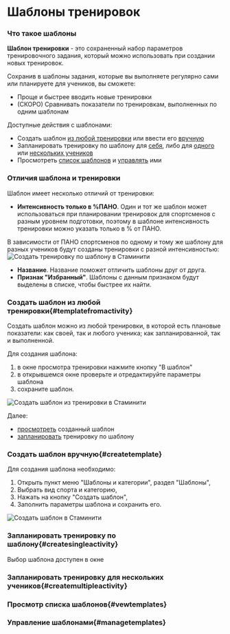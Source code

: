 # Шаблоны тренировок

### Что такое шаблоны

**Шаблон тренировки** - это сохраненный набор параметров тренировочного задания, который можно использовать при создании новых тренировок.

Сохранив в шаблоны задания, которые вы выполняете регулярно сами или планируете для учеников, вы сможете:

* Проще и быстрее вводить новые тренировки
* \(СКОРО\) Сравнивать показатели по тренировкам, выполненных по одним шаблонам

Доступные действия с шаблонами:

* Создать шаблон [из любой тренировки](#templatefromactivity) или ввести его [вручную](#createtemplate)
* Запланировать тренировку по шаблону для [себя](#createsingleactivity), либо для [одного](#createsingleactivity) или [нескольких учеников](#createmultipleactivity)
* Просмотреть [список шаблонов](#viewtemplates) и [управлять](#managetemplates) ими

### Отличия шаблона и тренировки
Шаблон имеет несколько отличий от тренировки:

* **Интенсивность только в %ПАНО**. Один и тот же шаблон может использоваться при планировании тренировок для спортсменов с разным уровнем подготовки, поэтому в шаблоне интенсивность тренировки можно указать только в % от ПАНО. 

В зависимости от ПАНО спортсменов по одному и тому же шаблону для разных учеников будут созданы тренировки с разной интенсивностью:
![Создать тренировку по шаблону в Стаминити](http://content.staminity.com/assets/images/templates/CreateActivityFromTemplate.jpg)

* **Название**. Название поможет отличить шаблоны друг от друга. 
* **Признак "Избранный"**. Шаблоны с данным признаком будут выделены в списке, чтобы быстрее их найти. 

### Создать шаблон из любой тренировки{#templatefromactivity}
Создать шаблон можно из любой тренировки, в которой есть плановые показатели: как своей, так и любого ученика; как запланированной, так и выполненной.

Для создания шаблона:
1) в окне просмотра тренировки нажмите кнопку "В шаблон"
2) в открывшемся окне проверьте и отредактируйте параметры шаблона
3) сохраните шаблон. 

![Создать шаблон из тренировки в Стаминити](http://content.staminity.com/assets/images/Animation.png)

Далее:
* [просмотреть](#viewtemplates) созданный шаблон
* [запланировать](#createsingleactivity) тренировку по шаблону

### Создать шаблон вручную{#createtemplate}
Для создания шаблона необходимо:
1) Открыть пункт меню "Шаблоны и категории", раздел "Шаблоны",
2) Выбрать вид спорта и категорию,
3) Нажать на кнопку "Создать шаблон",
4) Заполнить параметры шаблона и сохранить его.

![Создать шаблон в Стаминити](http://content.staminity.com/assets/images/Animation.png)

### Запланировать тренировку по шаблону{#createsingleactivity}
Выбор шаблона доступен в окне 

### Запланировать тренировку для нескольких учеников{#createmultipleactivity}

### Просмотр списка шаблонов{#vewtemplates}

### Управление шаблонами{#managetemplates}










